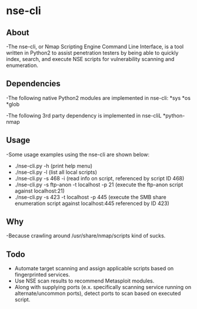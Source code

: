 # nse-cli

## About

-The nse-cli, or Nmap Scripting Engine Command Line Interface, is a tool written in Python2 to assist penetration testers by being able to
  quickly index, search, and execute NSE scripts for vulnerability scanning and enumeration.

## Dependencies

 -The following native Python2 modules are implemented in nse-cli:
   *sys
   *os
   *glob

 -The following 3rd party dependency is implemented in nse-cliL
   *python-nmap

## Usage

 -Some usage examples using the nse-cli are shown below:

   * ./nse-cli.py -h (print help menu)
   * ./nse-cli.py -l (list all local scripts)
   * ./nse-cli.py -s 468 -i (read info on script, referenced by script ID 468)
   * ./nse-cli.py -s ftp-anon -t localhost -p 21 (execute the ftp-anon script against localhost:21)
   * ./nse-cli.py -s 423 -t localhost -p 445 (execute the SMB share enumeration script against localhost:445 referenced by ID 423)

## Why

 -Because crawling around /usr/share/nmap/scripts kind of sucks.

## Todo

 - Automate target scanning and assign applicable scripts based on fingerprinted services.
 - Use NSE scan results to recommend Metasploit modules.
 - Along with supplying ports (e.x. specifically scanning service running on alternate/uncommon ports), detect ports to scan based on executed script.
